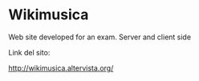 # Wikimusica
Web site developed for an exam. Server and client side

Link del sito:

http://wikimusica.altervista.org/
